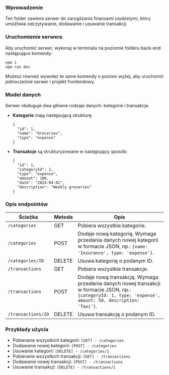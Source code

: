 ### Wprowadzenie

Ten folder zawiera serwer do zarządzania finansami osobistymi, który umożliwia odczytywanie, dodawanie i usuwanie transakcji.

### Uruchomienie serwera

Aby uruchomić serwer, wykonaj w terminalu na poziomie folderu back-end następujące komendy:

```
npm i
npm run dev
```

Możesz również wywołać te same komendy o poziom wyżej, aby uruchomić jednocześnie serwer i projekt frontendowy.

### Model danych

Serwer obsługuje dwa główne rodzaje danych: kategorie i transakcje.

- **Kategorie** mają następującą strukturę:

  ```
  {
    "id": 1,
    "name": "Groceries",
    "type": "expense"
  }
  ```

- **Transakcje** są strukturyzowane w następujący sposób:
  ```
  {
    "id": 1,
    "categoryId": 1,
    "type": "expense",
    "amount": 100,
    "date": "2024-04-01",
    "description": "Weekly groceries"
  }
  ```

### Opis endpointów

| Ścieżka            | Metoda | Opis                                                                                                                                                         |
| ------------------ | ------ | ------------------------------------------------------------------------------------------------------------------------------------------------------------ |
| `/categories`      | GET    | Pobiera wszystkie kategorie.                                                                                                                                 |
| `/categories`      | POST   | Dodaje nową kategorię. Wymaga przesłania danych nowej kategorii w formacie JSON, np.: `{name: 'Insurance', type: 'expense'}`.                                |
| `/categories/ID`   | DELETE | Usuwa kategorię o podanym ID.                                                                                                                                |
| `/transactions`    | GET    | Pobiera wszystkie transakcje.                                                                                                                                |
| `/transactions`    | POST   | Dodaje nową transakcję. Wymaga przesłania danych nowej transakcji w formacie JSON, np.: `{categoryId: 1, type: 'expense', amount: 50, description: 'Taxi'}`. |
| `/transactions/ID` | DELETE | Usuwa transakcję o podanym ID.                                                                                                                               |

### Przykłady użycia

- Pobieranie wszystkich kategorii: `[GET] - /categories`
- Dodawanie nowej kategorii: `[POST] - /categories`
- Usuwanie kategorii: `[DELETE] - /categories/1`
- Pobieranie wszystkich transakcji: `[GET] - /transactions`
- Dodawanie nowej transakcji: `[POST] - /transactions`
- Usuwanie transakcji: `[DELETE] - /transactions/1`

